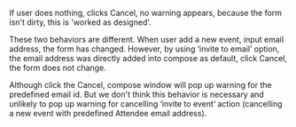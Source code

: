 If user does nothing, clicks Cancel, no warning appears, because the form isn't dirty, this is 'worked as designed'.

These two behaviors are different. When user add a new event, input email address, the form has changed. However, by using ‘invite to email’ option, the email address was directly added into compose as default, click Cancel, the form does not change.

Although click the Cancel, compose window will pop up warning for the predefined email id. But we don't think this behavior is necessary and unlikely to pop up warning for cancelling ‘invite to event’ action (cancelling a new event with predefined Attendee email address).
